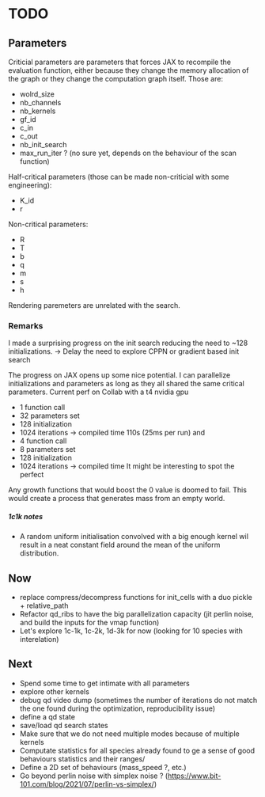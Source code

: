 # TODO 

## Parameters
Criticial parameters are parameters that forces JAX to recompile the evaluation function, either because they change the memory allocation of the graph or they change the computation graph itself. Those are:
- wolrd_size
- nb_channels
- nb_kernels
- gf_id
- c_in
- c_out
- nb_init_search
- max_run_iter ? (no sure yet, depends on the behaviour of the scan function)

Half-critical parameters (those can be made non-criticial with some engineering):
- K_id
- r

Non-critical parameters:
- R
- T
- b
- q
- m
- s
- h

Rendering paremeters are unrelated with the search.

### Remarks
I made a surprising progress on the init search reducing the need to ~128 initializations.
-> Delay the need to explore CPPN or gradient based init search

The progress on JAX opens up some nice potential. I can parallelize initializations and parameters as long as they all shared the same critical parameters.
Current perf on Collab with a t4 nvidia gpu
- 1 function call
- 32 parameters set
- 128 initialization
- 1024 iterations
-> compiled time 110s (25ms per run)
and
- 4 function call
- 8 parameters set
- 128 initialization
- 1024 iterations
-> compiled time
It might be interesting to spot the perfect

Any growth functions that would boost the 0 value is doomed to fail. This would create a process that generates mass from an empty world.

##### 1c1k notes
- A random uniform initialisation convolved with a big enough kernel wil result in a neat constant field around the mean of the uniform distribution.


## Now
- replace compress/decompress functions for init_cells with a duo pickle + relative_path
- Refactor qd_ribs to have the big parallelization capacity (jit perlin noise, and build the inputs for the vmap function)
- Let's explore 1c-1k, 1c-2k, 1d-3k for now (looking for 10 species with interelation)

## Next
- Spend some time to get intimate with all parameters
- explore other kernels
- debug qd video dump (sometimes the number of iterations do not match the one found during the optimization, reproducibility issue)
- define a qd state
- save/load qd search states
- Make sure that we do not need multiple modes because of multiple kernels
- Computate statistics for all species already found to ge a sense of good behaviours statistics and their ranges/
- Define a 2D set of behaviours (mass_speed ?, etc.)
-  Go beyond perlin noise with simplex noise ? (https://www.bit-101.com/blog/2021/07/perlin-vs-simplex/)